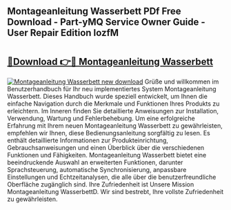 ## Montageanleitung Wasserbett PDf Free Download - Part-yMQ Service Owner Guide - User Repair Edition IozfM

# <h2><a href="http://df7cccb.blite.top/?on=Montageanleitung+Wasserbett">🔗Download 👉🔴 Montageanleitung Wasserbett</a></h2>

[![Montageanleitung Wasserbett new download](https://i.imgur.com/lujVjoI.png)](http://df7cccb.blite.top/?on=Montageanleitung+Wasserbett)
Grüße und willkommen im Benutzerhandbuch für Ihr neu implementiertes System Montageanleitung Wasserbett. Dieses Handbuch wurde speziell entwickelt, um Ihnen die einfache Navigation durch die Merkmale und Funktionen Ihres Produkts zu erleichtern. Im Inneren finden Sie detaillierte Anweisungen zur Installation, Verwendung, Wartung und Fehlerbehebung. Um eine erfolgreiche Erfahrung mit Ihrem neuen Montageanleitung Wasserbett zu gewährleisten, empfehlen wir Ihnen, diese Bedienungsanleitung sorgfältig zu lesen. Es enthält detaillierte Informationen zur Produkteinrichtung, Gebrauchsanweisungen und einen Überblick über die verschiedenen Funktionen und Fähigkeiten. Montageanleitung Wasserbett bietet eine beeindruckende Auswahl an erweiterten Funktionen, darunter Sprachsteuerung, automatische Synchronisierung, anpassbare Einstellungen und Echtzeitanalysen, die alle über die benutzerfreundliche Oberfläche zugänglich sind. Ihre Zufriedenheit ist Unsere Mission Montageanleitung WasserbettD. Wir sind bestrebt, Ihre vollste Zufriedenheit zu gewährleisten.
